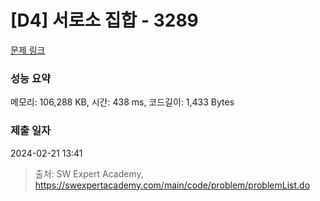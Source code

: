 # [D4] 서로소 집합 - 3289 

[문제 링크](https://swexpertacademy.com/main/code/problem/problemDetail.do?contestProbId=AWBJKA6qr2oDFAWr) 

### 성능 요약

메모리: 106,288 KB, 시간: 438 ms, 코드길이: 1,433 Bytes

### 제출 일자

2024-02-21 13:41



> 출처: SW Expert Academy, https://swexpertacademy.com/main/code/problem/problemList.do
